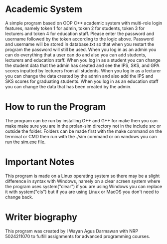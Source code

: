 # Academic System
A simple program based on OOP C++ academic system with multi-role login features, namely token 1 for admin, token 2 for students, token 3 for lecturers and token 4 for education staff. Please enter the password and username followed by the token according to the logic above. Password and username will be stored in database.txt so that when you restart the program the password will still be used.
When you log in as an admin you can do everything that a user can do and also you can add students, lecturers and education staff. When you log in as a student you can change the student data that the admin has created and see the IPS, SKS, and GPA scores inputted by lecturers from all students. When you log in as a lecturer you can change the data created by the admin and also add the IPS and SKS scores for graduating students. When you log in as an education staff you can change the data that has been created by the admin.

# How to run the Program
The program can be run by installing G++ and G++ for make then you can make make sure you are in the prolan-sim directory not in the include src or outside the folder. Folders can be made first with the make command on the terminal or CMD then run with the ./sim command or on windows you can run the sim.exe file.

# Important Notes
This program is made on a Linux operating system so there may be a slight difference in syntax with Windows, namely on a clear screen system where the program uses system("clear") if you are using Windows you can replace it with system("cls") but if you are using Linux or MacOS you don't need to change back.

# Writer biography
This program was created by I Wayan Agus Darmawan with NRP 5024211070 to fulfill assignments for advanced programming courses.
